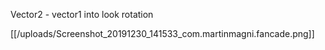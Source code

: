 
Vector2 - vector1 into look rotation

[[/uploads/Screenshot_20191230_141533_com.martinmagni.fancade.png]]